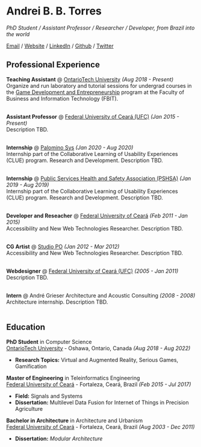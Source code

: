 # Andrei B. B. Torres

_PhD Student / Assistant Professor / Researcher / Developer, from Brazil into the world_

[Email](mailto:hi@andreitorres.tech) / [Website](https://andreitorres.tech) / [LinkedIn](https://www.linkedin.com/in/andreibosco/) / [Github](https://github.com/andreibosco/) / [Twitter](https://twitter.com/andreibosco/)

## Professional Experience

**Teaching Assistant** @ [OntarioTech University](https://www.ontariotechu.ca/) _(Aug 2018 - Present)_ <br>
Organize and run laboratory and tutorial sessions for undergrad courses in the [Game Development and Entrepreneurship](https://businessandit.ontariotechu.ca//undergraduate/bachelor-of-information-technology/game-development-and-entrepreneurship/index.php) program at the Faculty of Business and Information Technology (FBIT).
<br><br>

**Assistant Professor** @ [Federal University of Ceará (UFC)](https://www.ufc.br/) _(Jan 2015 - Present)_ <br>
Description TBD.
<br><br>

**Internship** @ [Palomino Sys](https://www.palominosys.com/) _(Jan 2020 - Aug 2020)_ <br>
Internship part of the Collaborative Learning of Usability Experiences (CLUE) program. Research and Development. Description TBD.
<br><br>

**Internship** @ [Public Services Health and Safety Association (PSHSA)](https://www.pshsa.ca/) _(Jan 2019 - Aug 2019)_ <br>
Internship part of the Collaborative Learning of Usability Experiences (CLUE) program. Research and Development. Description TBD.
<br><br>

**Developer and Reseacher** @ [Federal University of Ceará](https://www.ufc.br/) _(Feb 2011 - Jan 2015)_ <br>
Accessibility and New Web Technologies Researcher. Description TBD.
<br><br>

**CG Artist** @ [Studio PO](https://www.studiopo.tv/) _(Jan 2012 - Mar 2012)_ <br>
Accessibility and New Web Technologies Researcher. Description TBD.
<br><br>

**Webdesigner** @ [Federal University of Ceará (UFC)](https://www.ufc.br/) _(2005 - Jan 2011)_ <br>
Description TBD.
<br><br>

**Intern** @ André Grieser Architecture and Acoustic Consulting _(2008 - 2008)_ <br>
Architecture internship. Description TBD.
<br><br>

## Education

**PhD Student** in Computer Science<br>
[OntarioTech University](https://gradstudies.ontariotechu.ca/future_students/programs/doctoral_programs/computer_science/index.php) - Oshawa, Ontario, Canada _(Aug 2018 - Aug 2022)_<br>
  - **Research Topics:** Virtual and Augmented Reality, Serious Games, Gamification

**Master of Engineering** in Teleinformatics Engineering<br>
[Federal University of Ceará](http://ppgeti.ufc.br/) - Fortaleza, Ceará, Brazil _(Feb 2015 - Jul 2017)_<br>
  - **Field:** Signals and Systems
  - **Dissertation:** Multilevel Data Fusion for Internet of Things in Precision Agriculture
 
**Bachelor in Architecture** in Architecture and Urbanism<br>
[Federal University of Ceará](http://ppgeti.ufc.br/) - Fortaleza, Ceará, Brazil _(Aug 2003 - Dec 2011)_<br>
  - **Dissertation:** _Modular Architecture_
